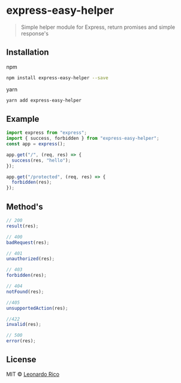 # express-easy-helper

> Simple helper module for Express, return promises and simple response's

## Installation

npm

```bash
npm install express-easy-helper --save
```

yarn

```bash
yarn add express-easy-helper
```

## Example

```javascript
import express from "express";
import { success, forbidden } from "express-easy-helper";
const app = express();

app.get("/", (req, res) => {
  success(res, "hello");
});

app.get("/protected", (req, res) => {
  forbidden(res);
});

```

## Method's

```javascript
// 200
result(res);

// 400
badRequest(res);

// 401
unauthorized(res);

// 403
forbidden(res);

// 404
notFound(res);

//405
unsupportedAction(res);

//422
invalid(res);

// 500
error(res);
```

## License

MIT © [Leonardo Rico](https://github.com/kevoj/express-easy-helper/blob/master/LICENSE)

